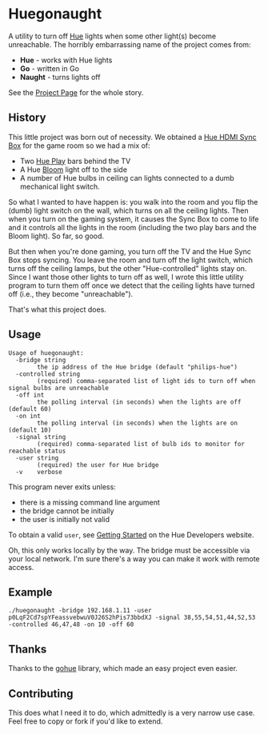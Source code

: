 # Huegonaught

A utility to turn off [Hue](https://www.philips-hue.com/en-us) lights when some other light(s) become unreachable. The horribly embarrassing name of the project comes from:
* **Hue** - works with Hue lights
* **Go** - written in Go
* **Naught** - turns lights off

See the [Project Page](https://ghonzo.github.io/huegonaught/) for the whole story.

## History
This little project was born out of necessity. We obtained a [Hue HDMI Sync Box](https://www.philips-hue.com/en-us/p/hue-play-hdmi-sync-box-/046677555221) for the game room so we had a mix of:
* Two [Hue Play](https://www.philips-hue.com/en-us/p/hue-white-and-color-ambiance-play-light-bar-double-pack/7820230U7) bars behind the TV
* A Hue [Bloom](https://www.philips-hue.com/en-us/p/hue-white-and-color-ambiance-bloom-table-lamp/046677560188) light off to the side
* A number of Hue bulbs in ceiling can lights connected to a dumb mechanical light switch.

So what I wanted to have happen is: you walk into the room and you flip the (dumb) light switch on the wall, which turns on all the ceiling lights. Then when you turn on the gaming system, it causes the Sync Box to come to life and it controls all the lights in the room (including the two play bars and the Bloom light). So far, so good.

But then when you're done gaming, you turn off the TV and the Hue Sync Box stops syncing. You leave the room and turn off the light switch, which turns off the ceiling lamps, but the other "Hue-controlled" lights stay on. Since I want those other lights to turn off as well, I wrote this little utility program to turn them off once we detect that the ceiling lights have turned off (i.e., they become "unreachable").

That's what this project does.
## Usage
```
Usage of huegonaught:
  -bridge string
        the ip address of the Hue bridge (default "philips-hue")
  -controlled string
        (required) comma-separated list of light ids to turn off when signal bulbs are unreachable
  -off int
        the polling interval (in seconds) when the lights are off (default 60)
  -on int
        the polling interval (in seconds) when the lights are on (default 10)
  -signal string
        (required) comma-separated list of bulb ids to monitor for reachable status
  -user string
        (required) the user for Hue bridge
  -v    verbose
```
This program never exits unless:
* there is a missing command line argument
* the bridge cannot be initially
* the user is initially not valid

To obtain a valid `user`, see [Getting Started](https://developers.meethue.com/develop/get-started-2/) on the Hue Developers website.

Oh, this only works locally by the way. The bridge must be accessible via your local network. I'm sure there's a way you can make it work with remote access.
## Example
```
./huegonaught -bridge 192.168.1.11 -user p0LqF2Cd7spYFeassvebwuV0J26S2hPis73bbdXJ -signal 38,55,54,51,44,52,53 -controlled 46,47,48 -on 10 -off 60
```
## Thanks
Thanks to the [gohue](https://github.com/Collinux/gohue) library, which made an easy project even easier.
## Contributing
This does what I need it to do, which admittedly is a very narrow use case. Feel free to copy or fork if you'd like to extend.
